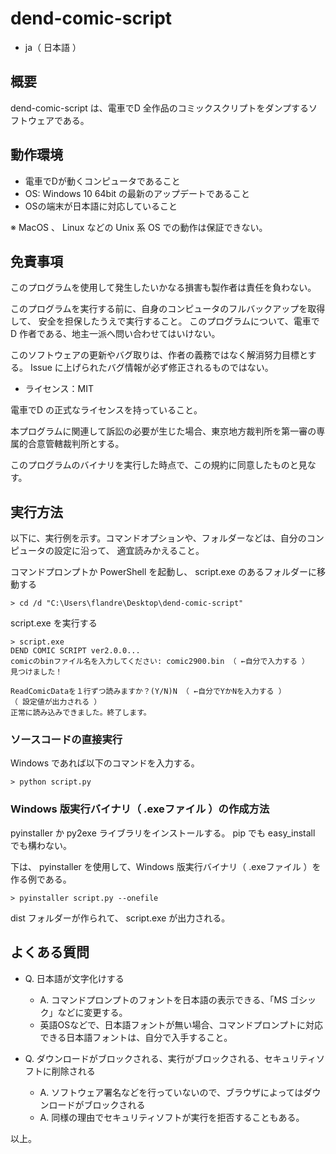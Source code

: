 # dend-comic-script

* ja（ 日本語 ）

## 概要

dend-comic-script は、電車でD 全作品のコミックスクリプトをダンプするソフトウェアである。

## 動作環境

* 電車でDが動くコンピュータであること
* OS: Windows 10 64bit の最新のアップデートであること
* OSの端末が日本語に対応していること

※ MacOS 、 Linux などの Unix 系 OS での動作は保証できない。


## 免責事項

このプログラムを使用して発生したいかなる損害も製作者は責任を負わない。

このプログラムを実行する前に、自身のコンピュータのフルバックアップを取得して、
安全を担保したうえで実行すること。
このプログラムについて、電車でD 作者である、地主一派へ問い合わせてはいけない。

このソフトウェアの更新やバグ取りは、作者の義務ではなく解消努力目標とする。
Issue に上げられたバグ情報が必ず修正されるものではない。

* ライセンス：MIT

電車でD の正式なライセンスを持っていること。

本プログラムに関連して訴訟の必要が生じた場合、東京地方裁判所を第一審の専属的合意管轄裁判所とする。

このプログラムのバイナリを実行した時点で、この規約に同意したものと見なす。

## 実行方法

以下に、実行例を示す。コマンドオプションや、フォルダーなどは、自分のコンピュータの設定に沿って、
適宜読みかえること。

コマンドプロンプトか PowerShell を起動し、 script.exe のあるフォルダーに移動する

````
> cd /d "C:\Users\flandre\Desktop\dend-comic-script"
````

script.exe を実行する

````
> script.exe
DEND COMIC SCRIPT ver2.0.0...
comicのbinファイル名を入力してください: comic2900.bin （ ←自分で入力する ）
見つけました！

ReadComicDataを１行ずつ読みますか？(Y/N)N （ ←自分でYかNを入力する ）
（ 設定値が出力される ）
正常に読み込みできました。終了します。
````


### ソースコードの直接実行

Windows であれば以下のコマンドを入力する。


````
> python script.py
````

### Windows 版実行バイナリ（ .exeファイル ）の作成方法

pyinstaller か py2exe ライブラリをインストールする。 pip でも  easy_install  でも構わない。

下は、 pyinstaller を使用して、Windows 版実行バイナリ（ .exeファイル ）を作る例である。

````
> pyinstaller script.py --onefile
````

dist フォルダーが作られて、 script.exe が出力される。

## よくある質問

* Q. 日本語が文字化けする
  * A. コマンドプロンプトのフォントを日本語の表示できる、「MS ゴシック」などに変更する。
  * 英語OSなどで、日本語フォントが無い場合、コマンドプロンプトに対応できる日本語フォントは、自分で入手すること。

* Q. ダウンロードがブロックされる、実行がブロックされる、セキュリティソフトに削除される

  * A. ソフトウェア署名などを行っていないので、ブラウザによってはダウンロードがブロックされる
  * A. 同様の理由でセキュリティソフトが実行を拒否することもある。

以上。
